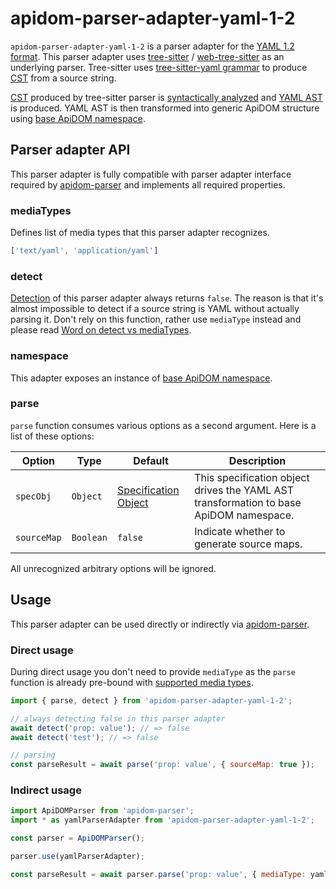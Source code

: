 # apidom-parser-adapter-yaml-1-2

`apidom-parser-adapter-yaml-1-2` is a parser adapter for the [YAML 1.2 format](https://yaml.org/spec/1.2/spec.html).
This parser adapter uses [tree-sitter](https://www.npmjs.com/package/tree-sitter) / [web-tree-sitter](https://www.npmjs.com/package/web-tree-sitter) as an underlying parser.
Tree-sitter uses [tree-sitter-yaml grammar](https://www.npmjs.com/package/tree-sitter-yaml) to produce [CST](https://tree-sitter.github.io/tree-sitter/using-parsers#syntax-nodes) from a source string.

[CST](https://tree-sitter.github.io/tree-sitter/using-parsers#syntax-nodes) produced by tree-sitter parser is [syntactically analyzed](https://github.com/swagger-api/apidom/blob/master/apidom/packages/apidom-parser-adapter-yaml-1-2/src/parser/syntactic-analysis.ts) and [YAML AST](https://github.com/swagger-api/apidom/tree/master/apidom/packages/apidom-ast#yaml-ast-nodes) is produced.
YAML AST is then transformed into generic ApiDOM structure using [base ApiDOM namespace](https://github.com/swagger-api/apidom/tree/master/apidom/packages/apidom#base-namespace).

## Parser adapter API

This parser adapter is fully compatible with parser adapter interface required by [apidom-parser](https://github.com/swagger-api/apidom/tree/master/apidom/packages/apidom-parser#mounting-parser-adapters)
and implements all required properties.

### mediaTypes

Defines list of media types that this parser adapter recognizes.

```js
['text/yaml', 'application/yaml']
```

### detect

[Detection](https://github.com/swagger-api/apidom/blob/master/apidom/packages/apidom-parser-adapter-yaml-1-2/src/adapter.ts#L3) of this parser adapter
always returns `false`. The reason is that it's almost impossible to detect if a source string is YAML without actually parsing it.
Don't rely on this function, rather use `mediaType` instead and please read [Word on detect vs mediaTypes](https://github.com/swagger-api/apidom/tree/master/apidom/packages/apidom-parser#word-on-detect-vs-mediatypes).

### namespace

This adapter exposes an instance of [base ApiDOM namespace](https://github.com/swagger-api/apidom/tree/master/apidom/packages/apidom#base-namespace).

### parse

`parse` function consumes various options as a second argument. Here is a list of these options:

Option | Type | Default | Description
--- | --- | --- | ---
<a name="specObj"></a>`specObj` | `Object` | [Specification Object](https://github.com/swagger-api/apidom/blob/master/apidom/packages/apidom-parser-adapter-yaml-1-2/src/parser/specification.ts) | This specification object drives the YAML AST transformation to base ApiDOM namespace.
<a name="sourceMap"></a>`sourceMap` | `Boolean` | `false` | Indicate whether to generate source maps.

All unrecognized arbitrary options will be ignored.

## Usage

This parser adapter can be used directly or indirectly via [apidom-parser](https://github.com/swagger-api/apidom/tree/master/apidom/packages/apidom-parser).

### Direct usage

During direct usage you don't need to provide `mediaType` as the `parse` function is already pre-bound
with [supported media types](#mediatypes).

```js
import { parse, detect } from 'apidom-parser-adapter-yaml-1-2';

// always detecting false in this parser adapter
await detect('prop: value'); // => false
await detect('test'); // => false

// parsing
const parseResult = await parse('prop: value', { sourceMap: true });
```

### Indirect usage

```js
import ApiDOMParser from 'apidom-parser';
import * as yamlParserAdapter from 'apidom-parser-adapter-yaml-1-2';

const parser = ApiDOMParser();

parser.use(yamlParserAdapter);

const parseResult = await parser.parse('prop: value', { mediaType: yamlParserAdapter.mediaTypes[0] });
```
